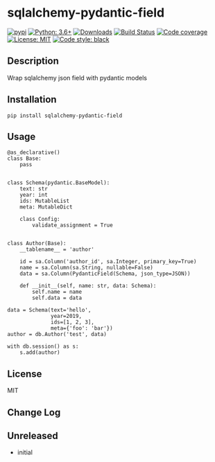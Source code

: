 # sqlalchemy-pydantic-field

[![pypi](https://badge.fury.io/py/sqlalchemy-pydantic-field.svg)](https://pypi.org/project/sqlalchemy-pydantic-field)
[![Python: 3.6+](https://img.shields.io/badge/Python-3.6+-blue.svg)](https://pypi.org/project/sqlalchemy-pydantic-field)
[![Downloads](https://img.shields.io/pypi/dm/sqlalchemy-pydantic-field.svg)](https://pypistats.org/packages/sqlalchemy-pydantic-field)
[![Build Status](https://travis-ci.org/kataev/sqlalchemy-pydantic-field.svg?branch=master)](https://travis-ci.org/kataev/sqlalchemy-pydantic-field)
[![Code coverage](https://codecov.io/gh/kataev/sqlalchemy-pydantic-field/branch/master/graph/badge.svg)](https://codecov.io/gh/kataev/sqlalchemy-pydantic-field)
[![License: MIT](https://img.shields.io/badge/License-MIT-green.svg)](https://en.wikipedia.org/wiki/MIT_License)
[![Code style: black](https://img.shields.io/badge/code%20style-black-000000.svg)](https://github.com/ambv/black)

## Description

Wrap sqlalchemy json field with pydantic models

## Installation

    pip install sqlalchemy-pydantic-field

## Usage
    @as_declarative()
    class Base:
        pass


    class Schema(pydantic.BaseModel):
        text: str
        year: int
        ids: MutableList
        meta: MutableDict

        class Config:
            validate_assignment = True


    class Author(Base):
        __tablename__ = 'author'

        id = sa.Column('author_id', sa.Integer, primary_key=True)
        name = sa.Column(sa.String, nullable=False)
        data = sa.Column(PydanticField(Schema, json_type=JSON))

        def __init__(self, name: str, data: Schema):
            self.name = name
            self.data = data
            
    data = Schema(text='hello',
                  year=2019,
                  ids=[1, 2, 3],
                  meta={'foo': 'bar'})
    author = db.Author('test', data)

    with db.session() as s:
        s.add(author)

## License

MIT

## Change Log

Unreleased
-----

* initial
